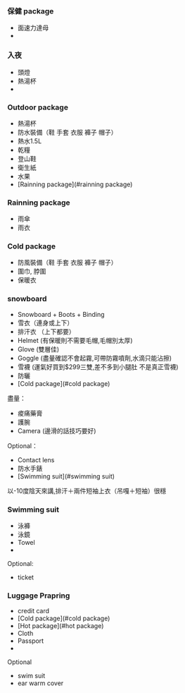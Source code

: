 ### 保健 package
- 面速力達母
- 

### 入夜
- 頭燈
- 熱湯杯
- 

### Outdoor package
- 熱湯杯
- 防水裝備（鞋 手套 衣服 褲子 帽子）
- 熱水1.5L
- 乾糧
- 登山鞋
- 衛生紙
- 水果
- [Rainning package](#rainning package)

### Rainning package
- 雨傘
- 雨衣

### Cold package
- 防風裝備（鞋 手套 衣服 褲子 帽子）
- 圍巾, 脖圍
- 保暖衣

### snowboard
- Snowboard + Boots + Binding
- 雪衣（連身或上下）
- 排汗衣 （上下都要）
- Helmet (有保暖則不需要毛帽,毛帽別太厚)
- Glove (雙層佳)
- Goggle (盡量確認不會起霧,可帶防霧噴劑,水滴只能沾擦)
- 雪襪 (運氣好買到$299三雙,差不多到小腿肚 不是真正雪襪)
- 防曬
- [Cold package](#cold package)

盡量：
- 痠痛藥膏
- 護腕
- Camera (邊滑的話技巧要好)

Optional：
- Contact lens
- 防水手錶
- [Swimming suit](#swimming suit)

以-10度陰天來講,排汗＋兩件短袖上衣（吊嘎＋短袖）很穩

### Swimming suit
- 泳褲
- 泳鏡
- Towel
-

Optional:
- ticket

### Luggage Prapring
- credit card
- [Cold package](#cold package)  
- [Hot package](#hot package)
- Cloth
- Passport
- 

Optional
- swim suit
- ear warm cover


